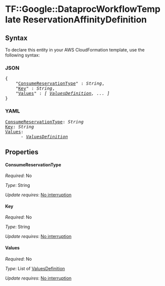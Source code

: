 # TF::Google::DataprocWorkflowTemplate ReservationAffinityDefinition

## Syntax

To declare this entity in your AWS CloudFormation template, use the following syntax:

### JSON

<pre>
{
    "<a href="#consumereservationtype" title="ConsumeReservationType">ConsumeReservationType</a>" : <i>String</i>,
    "<a href="#key" title="Key">Key</a>" : <i>String</i>,
    "<a href="#values" title="Values">Values</a>" : <i>[ <a href="valuesdefinition.md">ValuesDefinition</a>, ... ]</i>
}
</pre>

### YAML

<pre>
<a href="#consumereservationtype" title="ConsumeReservationType">ConsumeReservationType</a>: <i>String</i>
<a href="#key" title="Key">Key</a>: <i>String</i>
<a href="#values" title="Values">Values</a>: <i>
      - <a href="valuesdefinition.md">ValuesDefinition</a></i>
</pre>

## Properties

#### ConsumeReservationType

_Required_: No

_Type_: String

_Update requires_: [No interruption](https://docs.aws.amazon.com/AWSCloudFormation/latest/UserGuide/using-cfn-updating-stacks-update-behaviors.html#update-no-interrupt)

#### Key

_Required_: No

_Type_: String

_Update requires_: [No interruption](https://docs.aws.amazon.com/AWSCloudFormation/latest/UserGuide/using-cfn-updating-stacks-update-behaviors.html#update-no-interrupt)

#### Values

_Required_: No

_Type_: List of <a href="valuesdefinition.md">ValuesDefinition</a>

_Update requires_: [No interruption](https://docs.aws.amazon.com/AWSCloudFormation/latest/UserGuide/using-cfn-updating-stacks-update-behaviors.html#update-no-interrupt)

